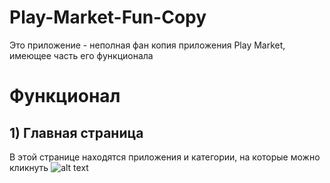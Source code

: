 # Play-Market-Fun-Copy
Это приложение - неполная фан копия приложения Play Market, имеющее часть его функционала

# Функционал
## 1) Главная страница
В этой странице находятся приложения и категории, на которые можно кликнуть
![alt text](https://github.com/[XcenaX]/[Play-Market-Fun-Copy]/blob/[master]/images/image1.jpg?raw=true)

